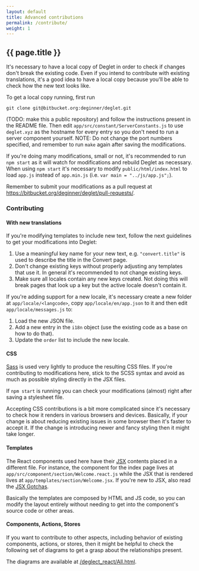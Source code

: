 ```yaml
---
layout: default
title: Advanced contributions
permalink: /contribute/
weight: 1
---
```


## {{ page.title }}

It's necessary to have a local copy of Deglet in order to check if
changes don't break the existing code. Even if you intend to contribute with
existing translations, it's a good idea to have a local copy because you'll
be able to check how the new text looks like.

To get a local copy running, first run

    git clone git@bitbucket.org:deginner/deglet.git

(TODO: make this a public repository) and follow the instructions present
in the README file. Then edit `app/src/constant/ServerConstants.js` to use
`deglet.xyz` as the hostname for every entry so you don't need to run a server
component yourself. NOTE: Do not change the port numbers specified, and
remember to run ``make`` again after saving the modifications.

If you're doing many modifications, small or not, it's recommended to run
`npm start` as it will watch for modifications and rebuild Deglet as
necessary. When using `npm start` it's necessary to modify
`public/html/index.html` to load `app.js` instead of `app.min.js`
(i.e. `var main = "../js/app.js";`).

Remember to submit your modifications as a pull request at
<https://bitbucket.org/deginner/deglet/pull-requests/>.


### Contributing

#### With new translations

If you're modifying templates to include new text, follow the next guidelines
to get your modifications into Deglet:

1. Use a meaningful key name for your new text, e.g. `"convert.title"` is
   used to describe the title in the Convert page.
2. Don't change existing keys without properly adjusting any templates that
   use it. In general it's recommended to not change existing keys.
3. Make sure all locales contain any new keys created. Not doing this will
   break pages that look up a key but the active locale doesn't contain it.

If you're adding support for a new locale, it's necessary create a new
folder at `app/locale/<langcode>`, copy `app/locale/en/app.json` to it
and then edit `app/locale/messages.js` to:

1. Load the new JSON file.
2. Add a new entry in the `i18n` object (use the existing code as a base
   on how to do that).
3. Update the `order` list to include the new locale.


#### CSS

[Sass](http://sass-lang.com/) is used very lightly to produce the resulting
CSS files. If you're contributing to modifications here, stick to the SCSS
syntax and avoid as much as possible styling directly in the JSX files.

If `npm start` is running you can check your modifications (almost) right
after saving a stylesheet file.

Accepting CSS contributions is a bit more complicated since it's necessary
to check how it renders in various browsers and devices. Basically, if your
change is about reducing existing issues in some browser then it's faster
to accept it. If the change is introducing newer and fancy styling then it
might take longer.


#### Templates

The React components used here have their
[JSX](https://facebook.github.io/react/docs/jsx-in-depth.html)
contents placed in a different file. For instance, the component for
the index page lives at `app/src/component/section/Welcome.react.js` while
the JSX that is rendered lives at `app/templates/section/Welcome.jsx`.
If you're new to JSX, also read the
[JSX Gotchas](https://facebook.github.io/react/docs/jsx-gotchas.html).

Basically the templates are composed by HTML and JS code, so you can
modify the layout entirely without needing to get into the component's
source code or other areas.


#### Components, Actions, Stores

If you want to contribute to other aspects, including behavior of existing
components, actions, or stores, then it might be helpful to check the following
set of diagrams to get a grasp about the relationships present.

The diagrams are available at
<a href="/deglet_react/All.html" target="_blank">/deglect_react/All.html</a>.
